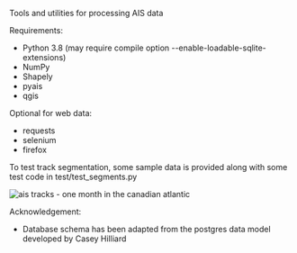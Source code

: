 Tools and utilities for processing AIS data

Requirements:
  * Python 3.8 (may require compile option --enable-loadable-sqlite-extensions)
  * NumPy
  * Shapely
  * pyais
  * qgis

Optional for web data:
  * requests
  * selenium
  * firefox


To test track segmentation, some sample data is provided along with some test code in test/test_segments.py


![ais tracks - one month in the canadian atlantic](https://gitlab.meridian.cs.dal.ca/matt_s/ais_public/-/raw/master/output/scriptoutput.png)


Acknowledgement:
  * Database schema has been adapted from the postgres data model developed by Casey Hilliard

